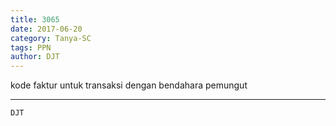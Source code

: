 ```yaml
---
title: 3065
date: 2017-06-20
category: Tanya-SC
tags: PPN
author: DJT
---
```


kode faktur untuk transaksi dengan bendahara pemungut

---



`DJT`
